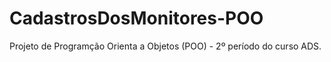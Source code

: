 # CadastrosDosMonitores-POO
 Projeto de Programção Orienta a Objetos (POO) - 2º período do curso ADS.
